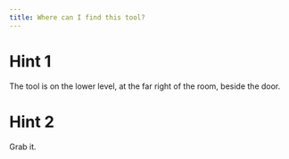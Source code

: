 ```yaml
---
title: Where can I find this tool?
---
```

# Hint 1
The tool is on the lower level, at the far right of the room, beside the door.

# Hint 2
Grab it.

